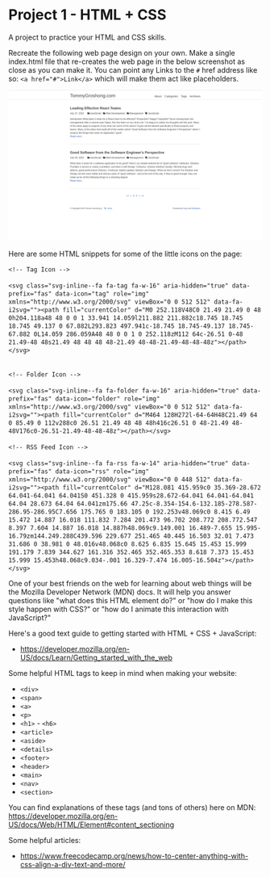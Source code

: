 Project 1 - HTML + CSS
========================

A project to practice your HTML and CSS skills.

Recreate the following web page design on your own.
Make a single index.html file that re-creates the web page in the below screenshot as close as you
can make it.  You can point any Links to the `#` href address like so:
`<a href="#">Link</a>` which will make them act like placeholders.

![webpage screenshot](./img/webpage-screenshot.png)

Here are some HTML snippets for some of the little icons on the page:

```
<!-- Tag Icon -->

<svg class="svg-inline--fa fa-tag fa-w-16" aria-hidden="true" data-prefix="fas" data-icon="tag" role="img" xmlns="http://www.w3.org/2000/svg" viewBox="0 0 512 512" data-fa-i2svg=""><path fill="currentColor" d="M0 252.118V48C0 21.49 21.49 0 48 0h204.118a48 48 0 0 1 33.941 14.059l211.882 211.882c18.745 18.745 18.745 49.137 0 67.882L293.823 497.941c-18.745 18.745-49.137 18.745-67.882 0L14.059 286.059A48 48 0 0 1 0 252.118zM112 64c-26.51 0-48 21.49-48 48s21.49 48 48 48 48-21.49 48-48-21.49-48-48-48z"></path></svg>


<!-- Folder Icon -->

<svg class="svg-inline--fa fa-folder fa-w-16" aria-hidden="true" data-prefix="fas" data-icon="folder" role="img" xmlns="http://www.w3.org/2000/svg" viewBox="0 0 512 512" data-fa-i2svg=""><path fill="currentColor" d="M464 128H272l-64-64H48C21.49 64 0 85.49 0 112v288c0 26.51 21.49 48 48 48h416c26.51 0 48-21.49 48-48V176c0-26.51-21.49-48-48-48z"></path></svg>

<!-- RSS Feed Icon -->

<svg class="svg-inline--fa fa-rss fa-w-14" aria-hidden="true" data-prefix="fas" data-icon="rss" role="img" xmlns="http://www.w3.org/2000/svg" viewBox="0 0 448 512" data-fa-i2svg=""><path fill="currentColor" d="M128.081 415.959c0 35.369-28.672 64.041-64.041 64.041S0 451.328 0 415.959s28.672-64.041 64.041-64.041 64.04 28.673 64.04 64.041zm175.66 47.25c-8.354-154.6-132.185-278.587-286.95-286.95C7.656 175.765 0 183.105 0 192.253v48.069c0 8.415 6.49 15.472 14.887 16.018 111.832 7.284 201.473 96.702 208.772 208.772.547 8.397 7.604 14.887 16.018 14.887h48.069c9.149.001 16.489-7.655 15.995-16.79zm144.249.288C439.596 229.677 251.465 40.445 16.503 32.01 7.473 31.686 0 38.981 0 48.016v48.068c0 8.625 6.835 15.645 15.453 15.999 191.179 7.839 344.627 161.316 352.465 352.465.353 8.618 7.373 15.453 15.999 15.453h48.068c9.034-.001 16.329-7.474 16.005-16.504z"></path></svg>
```

One of your best friends on the web for learning about web things will be
the Mozilla Developer Network (MDN) docs.  It will help you answer questions
like "what does this HTML element do?"  or "how do I make this style happen
with CSS?" or "how do I animate this interaction with JavaScript?"

Here's a good text guide to getting started with HTML + CSS + JavaScript:

  - https://developer.mozilla.org/en-US/docs/Learn/Getting_started_with_the_web

Some helpful HTML tags to keep in mind when making your website:

  - `<div>`
  - `<span>`
  - `<a>`
  - `<p>`
  - `<h1>` - `<h6>`
  - `<article>`
  - `<aside>`
  - `<details>`
  - `<footer>`
  - `<header>`
  - `<main>`
  - `<nav>`
  - `<section>`

You can find explanations of these tags (and tons of others) here on MDN:
https://developer.mozilla.org/en-US/docs/Web/HTML/Element#content_sectioning

Some helpful articles:

  - https://www.freecodecamp.org/news/how-to-center-anything-with-css-align-a-div-text-and-more/

